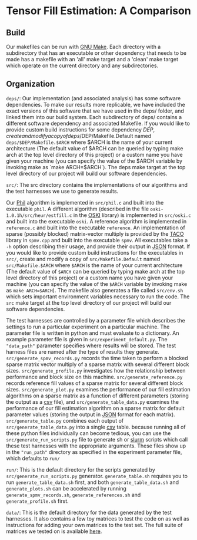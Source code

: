 Tensor Fill Estimation: A Comparison
======================

Build
--------
Our makefiles can be run with [GNU Make](https://www.gnu.org/software/make/).
Each directory with a subdirectory that has an executable or other dependency
that needs to be made has a makefile with an 'all' make target and a 'clean'
make target which operate on the current directory and any subdirectories.

Organization
--------

`deps/`:
  Our implementation (and associated analysis) has some software dependencies.
To make our results more replicable, we have included the exact versions of
this software that we have used in the deps/ folder, and linked them into our
build system. Each subdirectory of deps/ contains a different software
dependency and associated Makefile. If you would like to provide custom build
instructions for some dependency $DEP, create and modify a copy of
deps/$DEP/Makefile.Default named `deps/$DEP/Makefile.$ARCH` where $ARCH is the
name of your current architecture (The default value of $ARCH can be queried by
typing make arch at the top level directory of this project) or a custom name
you have given your machine (you can specify the value of the $ARCH variable
by invoking make as `make ARCH=$ARCH`). The deps make target at the top level
directory of our project will build our software dependencies.

`src/`:
  The src directory contains the implementations of our algorithms and the
test harnesses we use to generate results.

  Our [Phil]() algorithm is implemented in `src/phil.c` and built into the
executable `phil`. A different algorithm (described in the file
`oski-1.0.1h/src/heur/estfill.c` in the
[OSKI](https://bebop.cs.berkeley.edu/oski/) library) is implemented in
`src/oski.c` and built into the executable `oski`. A reference algorithm is
implemented in `reference.c` and built into the executable `reference`. An
implementation of sparse (possibly blocked) matrix-vector multiply is provided
by the [TACO](http://tensor-compiler.org/) library in `spmv.cpp` and built into
the executable `spmv`. All executables take a `-h` option describing their
usage, and provide their output in [JSON](https://www.json.org/) format. If you
would like to provide custom build instructions for the executables in `src/`,
create and modify a copy of `src/Makefile.Default` named `src/Makefile.$ARCH`
where `$ARCH` is the name of your current architecture (The default value of
`$ARCH` can be queried by typing make arch at the top level directory of this
project) or a custom name you have given your machine (you can specify the
value of the `$ARCH` variable by invoking make as `make ARCH=$ARCH`). The
makefile also generates a file called `src/env.sh` which sets important
environment variables necessary to run the code. The `src` make target at the
top level directory of our project will build our software dependencies.

  The test harnesses are controlled by a parameter file which describes the
settings to run a particular experiment on a particular machine. The parameter
file is written in python and must evaluate to a dictionary. An example
parameter file is given in `src/experiment_default.py`. The `"data_path"`
parameter specifies where results will be stored. The test harness files are
named after the type of results they generate. `src/generate_spmv_records.py`
records the time taken to perform a blocked sparse matrix vector multiply of a
sparse matrix with several different block sizes. `src/generate_profile.py`
investigates how the relationship between performance and block size on this
machine.  `src/generate_reference.py` records reference fill values of a sparse
matrix for several different block sizes. `src/generate_plot.py` examines the
performance of our fill estimation algorithms on a sparse matrix as a function
of different parameters (storing the output as a
[csv](https://en.wikipedia.org/wiki/Comma-separated_values) file), and
`src/generate_table_data.py` examines the performance of our fill estimation
algorithm on a sparse matrix for default parameter values (storing the output
in [JSON](https://www.json.org/) format for each matrix).
`src/generate_table.py` combines each output of `src/generate_table_data.py`
into a single [csv](https://en.wikipedia.org/wiki/Comma-separated_values)
table. because running all of these python files individually can become
tedious, you can use the `src/generate_run_scripts.py` file to generate sh or
[slurm](https://slurm.schedmd.com/) scripts which call these test harnesses
with the appropriate arguments. These files show up in the `"run_path"`
directory as specified in the experiment parameter file, which defaults to
`run/`

`run/`:
  This is the default directory for the scripts generated by
`src/generate_run_scripts.py` generator. `generate_table.sh` requires you to
run `generate_table_data.sh` first, and both `generate_table_data.sh` and
`generate_plots.sh` can be accelerated by running `generate_spmv_records.sh`,
`generate_references.sh` and `generate_profile.sh` first.

`data/`:
  This is the default directory for the data generated by the test harnesses.
It also contains a few toy matrices to test the code on as well as instructions
for adding your own matrices to the test set. The full suite of
matrices we tested on is available
[here](people.csail.mit.edu/hjxu/matrix.tar.gz). 
